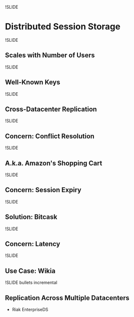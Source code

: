 !SLIDE

# Distributed Session Storage #

!SLIDE

## Scales with Number of Users ##

!SLIDE

## Well-Known Keys ##

!SLIDE

## Cross-Datacenter Replication ##

!SLIDE

## Concern: Conflict Resolution ##

!SLIDE

## A.k.a. Amazon's Shopping Cart ##

!SLIDE

## Concern: Session Expiry ##

!SLIDE

## Solution: Bitcask ##

!SLIDE

## Concern: Latency ##

!SLIDE

## Use Case: Wikia ##

!SLIDE bullets incremental

## Replication Across Multiple Datacenters ##

* Riak EnterpriseDS

